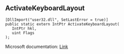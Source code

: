 ## ActivateKeyboardLayout

```
[DllImport("user32.dll", SetLastError = true)]
public static extern IntPtr ActivateKeyboardLayout(
   IntPtr hkl,
   uint Flags
);
```

Microsoft documentation: [Link](https://docs.microsoft.com/en-us/windows/win32/api/winuser/nf-winuser-activatekeyboardlayout)
